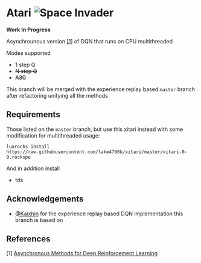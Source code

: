 # Atari ![Space Invader](http://www.rw-designer.com/cursor-view/74522.png)

**Work In Progress**

Asynchrounous version [[1]](#references) of DQN that runs on CPU multithreaded

Modes supported

* 1 step Q
* ~~N step Q~~
* ~~A3C~~

This branch will be merged with the experience replay based `master` branch after refactoring unifying all the methods

## Requirements

Those listed on the `master` branch, but use this xitari instead with some modification for multithreaded usage:

```
luarocks install https://raw.githubusercontent.com/lake4790k/xitari/master/xitari-0-0.rockspe
```

And in addition install

- tds


## Acknowledgements

- [@Kaixhin](https://github.com/Kaixhin) for the experience replay based DQN implementation this branch is based on

## References

[1] [Asynchronous Methods for Deep Reinforcement Learning](http://arxiv.org/abs/1602.01783)  

